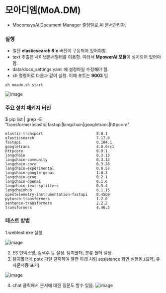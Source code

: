 # 모아디엠(MoA.DM) 
- MocomsysAi.Document Manager 줄임말로 AI 문서관리자.
### 실행
- 일단 **elasticsearch 8.x** 버전이 구동되어 있어야함.
- text 추출은 사이냅문서필터를 이용함. 따라서 **MpowerAI 모듈**이 설치되어 있어야함.
- data/docs_settings.yaml 에 설정파일 수정해야 함.
- sh 명령어로 다음과 같이 실행. 이때 포트는 **9003** 임

```
sh moadm.sh start
```
![image](https://github.com/user-attachments/assets/0efd1886-0591-4e33-8993-6ed7f004e906)

### 주요 설치 패키지 버전

$ pip list | grep -E "transformer|elastic|fastapi|langchain|googletrans|httpcore"
```
elastic-transport                        8.0.1
elasticsearch                            7.17.0
fastapi                                  0.104.1
googletrans                              4.0.0rc1
httpcore                                 0.9.1
langchain                                0.3.13
langchain-community                      0.3.13
langchain-core                           0.3.28
langchain-experimental                   0.0.57
langchain-google-genai                   1.0.3
langchain-groq                           0.2.1
langchain-openai                         0.1.6
langchain-text-splitters                 0.3.4
langchainhub                             0.1.15
opentelemetry-instrumentation-fastapi    0.45b0
pytorch-transformers                     1.2.0
sentence-transformers                    2.2.2
transformers                             4.46.3
```
### 테스트 방법
1.webtest.exe 실행

![image](https://github.com/user-attachments/assets/03590689-2831-4fa6-8164-af7358d72a02)

2. ES 인덱스명, 검색수 등 설정. 탐지폴더, 분류 폴더 설정.
3. 탐지폴더에 pptx 파일 클릭하여 열면 아래 처럼 assistance 화면 실행됨.(요약, 유사문서등 표기)

![image](https://github.com/user-attachments/assets/f1aedd62-2958-49c8-a13b-cd73f5a30bda)

4. chat 클릭해서 문서에 대한 질문도 할수 있음.
![image](https://github.com/user-attachments/assets/808b0fe2-f93d-421d-8498-1830078020ee)





